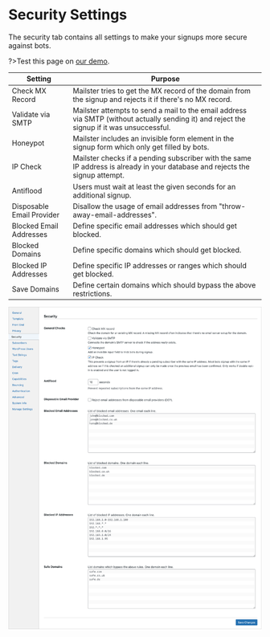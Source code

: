 # Security Settings

The security tab contains all settings to make your signups more secure against bots.

?>Test this page on [our demo](https://demo2.mailster.co/wp-admin/edit.php?post_type=newsletter&page=mailster_settings#security).

Setting | Purpose
--- | ---
Check MX Record | Mailster tries to get the MX record of the domain from the signup and rejects it if there's no MX record.
Validate via SMTP | Mailster attempts to send a mail to the email address via SMTP (without actually sending it) and reject the signup if it was unsuccessful.
Honeypot | Mailster includes an invisible form element in the signup form which only get filled by bots.
IP Check | Mailster checks if a pending subscriber with the same IP address is already in your database and rejects the signup attempt.
Antiflood | Users must wait at least the given seconds for an additional signup.
Disposable Email Provider | Disallow the usage of email addresses from "throw-away-email-addresses".
Blocked Email Addresses | Define specific email addresses which should get blocked.
Blocked Domains | Define specific domains which should get blocked.
Blocked IP Addresses | Define specific IP addresses or ranges which should get blocked.
Save Domains | Define certain domains which should bypass the above restrictions.


![General Settings Screen](/assets/settings-security.png)
